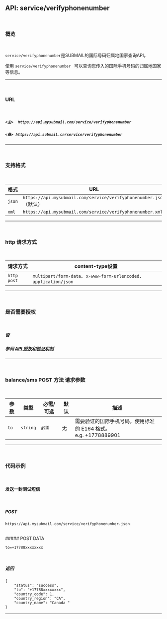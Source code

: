## API: service/verifyphonenumber

<br>

### **概览**

<br>

`service/verifyphonenumber`是SUBMAIL的国际号码归属地国家查询API。

使用 `service/verifyphonenumber ` 可以查询您传入的国际手机号码的归属地国家等信息。

---

<br>

### **URL**

<br>

##### `<主>  https://api.mysubmail.com/service/verifyphonenumber`

##### `<备> https://api.submail.cn/service/verifyphonenumber`

---

<br>

### **支持格式**

<br>

| 格式   | URL                                                          |
| ------ | ------------------------------------------------------------ |
| `json` | `https://api.mysubmail.com/service/verifyphonenumber.json`（默认） |
| `xml`  | `https://api.mysubmail.com/service/verifyphonenumber.xml`    |

---
<br>

### **http 请求方式**

<br>

| 请求方式    | content-type设置                                             |
| ----------- | ------------------------------------------------------------ |
| `http post` | `multipart/form-data`、`x-www-form-urlencoded`、`application/json` |

---

<br>

### **是否需要授权**

<br>

##### 否

##### 参阅 [API 授权和验证机制](https://www.mysubmail.com/documents/pdxzv1)

---
<br>

### **balance/sms POST 方法 请求参数**

<br>

| 参数 | 类型     | 必需/可选 | 默认 | 描述                                                         |
| ---- | -------- | --------- | ---- | ------------------------------------------------------------ |
| `to` | `string` | `必需`    | 无   | 需要验证的国际手机号码，使用标准的 E164 格式。<br>e.g. +1778889901 |

---

<br>

### **代码示例**

<br>


#### 发送一封测试短信

<br>

##### POST

```
https://api.mysubmail.com/service/verifyphonenumber.json
```

<br>
##### POST DATA

```
to=+17788xxxxxxxx
```

<br>
                      

##### 返回


```
{
    "status": "success",
    "to": "+17788xxxxxxxx",
    "country_code": 1,
    "country_region": "CA",
    "country_name": "Canada "
}
```
---
